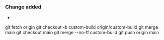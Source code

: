 <!--This is a pull request template, and everything in these brackets won't appear when you open the pull request. They're comments.-->
### Change added

- <!--Here, describe the changes you're introducing. In this pull request, you're introducing a configuration file for CircleCI.-->
git fetch origin
git checkout -b custom-build origin/custom-build
git merge main
git checkout main
git merge --no-ff custom-build
git push origin main
